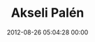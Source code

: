 ---
title: "Akseli Palén"
date: 2012-08-26 05:04:28 00:00
permalink: /akselipalen
twitter: "AkseliPalen"
likes: [26,348,374,1353,1355,948,1344,1226,542,66]
id: 1313
gravatar: "http://www.gravatar.com/avatar/1944ff44e2356581677a613230c3bc66"
---